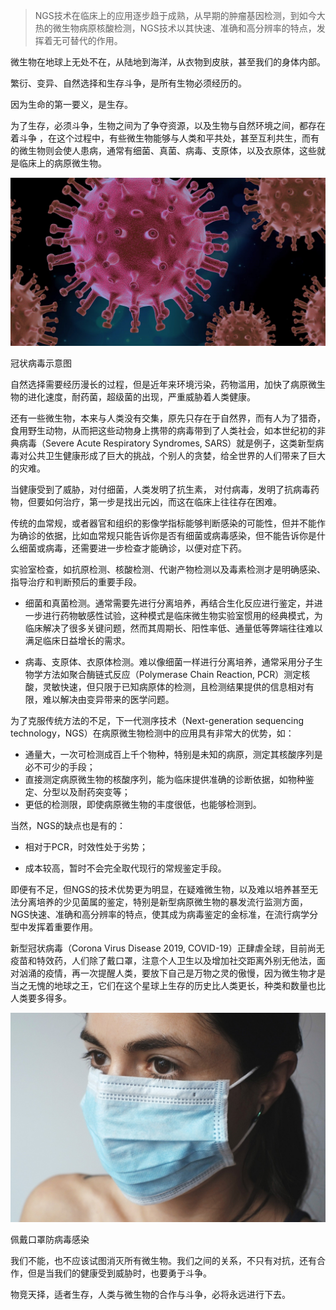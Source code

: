 > NGS技术在临床上的应用逐步趋于成熟，从早期的肿瘤基因检测，到如今大热的微生物病原核酸检测，NGS技术以其快速、准确和高分辨率的特点，发挥着无可替代的作用。



微生物在地球上无处不在，从陆地到海洋，从衣物到皮肤，甚至我们的身体内部。



繁衍、变异、自然选择和生存斗争，是所有生物必须经历的。



因为生命的第一要义，是生存。 



为了生存，必须斗争，生物之间为了争夺资源，以及生物与自然环境之间，都存在着斗争 ，在这个过程中，有些微生物能够与人类和平共处，甚至互利共生，而有的微生物则会使人患病，通常有细菌、真菌、病毒、支原体，以及衣原体，这些就是临床上的病原微生物。



![](img/8.virus.jpg)

冠状病毒示意图



自然选择需要经历漫长的过程，但是近年来环境污染，药物滥用，加快了病原微生物的进化速度，耐药菌，超级菌的出现，严重威胁着人类健康。



还有一些微生物，本来与人类没有交集，原先只存在于自然界，而有人为了猎奇，食用野生动物，从而把这些动物身上携带的病毒带到了人类社会，如本世纪初的非典病毒（Severe Acute Respiratory Syndromes, SARS）就是例子，这类新型病毒对公共卫生健康形成了巨大的挑战，个别人的贪婪，给全世界的人们带来了巨大的灾难。



当健康受到了威胁，对付细菌，人类发明了抗生素， 对付病毒，发明了抗病毒药物，但要如何治疗，第一步是找出元凶，而这在临床上往往存在困难。



传统的血常规，或者器官和组织的影像学指标能够判断感染的可能性，但并不能作为确诊的依据，比如血常规只能告诉你是否有细菌或病毒感染，但不能告诉你是什么细菌或病毒，还需要进一步检查才能确诊，以便对症下药。



实验室检查，如抗原检测、核酸检测、代谢产物检测以及毒素检测才是明确感染、指导治疗和判断预后的重要手段。

- 细菌和真菌检测。通常需要先进行分离培养，再结合生化反应进行鉴定，并进一步进行药物敏感性试验，这种模式是临床微生物实验室惯用的经典模式，为临床解决了很多关键问题，然而其周期长、阳性率低、通量低等弊端往往难以满足临床日益增长的需求。

- 病毒、支原体、衣原体检测。难以像细菌一样进行分离培养，通常采用分子生物学方法如聚合酶链式反应（Polymerase Chain Reaction, PCR）测定核酸，灵敏快速，但只限于已知病原体的检测，且检测结果提供的信息相对有限，难以解决由变异带来的医学问题。



为了克服传统方法的不足，下一代测序技术（Next-generation sequencing technology，NGS）在病原微生物检测中的应用具有非常大的优势，如：

- 通量大，一次可检测成百上千个物种，特别是未知的病原，测定其核酸序列是必不可少的手段；
- 直接测定病原微生物的核酸序列，能为临床提供准确的诊断依据，如物种鉴定、分型以及耐药突变等；
- 更低的检测限，即使病原微生物的丰度很低，也能够检测到。



当然，NGS的缺点也是有的：

- 相对于PCR，时效性处于劣势；

- 成本较高，暂时不会完全取代现行的常规鉴定手段。

   

即便有不足，但NGS的技术优势更为明显，在疑难微生物，以及难以培养甚至无法分离培养的少见菌属的鉴定，特别是新型病原微生物的暴发流行监测方面，NGS快速、准确和高分辨率的特点，使其成为病毒鉴定的金标准，在流行病学分型中发挥着重要作用。



新型冠状病毒（Corona Virus Disease 2019, COVID-19）正肆虐全球，目前尚无疫苗和特效药，人们除了戴口罩，注意个人卫生以及增加社交距离外别无他法，面对汹涌的疫情，再一次提醒人类，要放下自己是万物之灵的傲慢，因为微生物才是当之无愧的地球之王，它们在这个星球上生存的历史比人类更长，种类和数量也比人类要多得多。



![](img/8.kouzhao.jpg)

佩戴口罩防病毒感染



我们不能，也不应该试图消灭所有微生物。我们之间的关系，不只有对抗，还有合作，但是当我们的健康受到威胁时，也要勇于斗争。



物竞天择，适者生存，人类与微生物的合作与斗争，必将永远进行下去。



